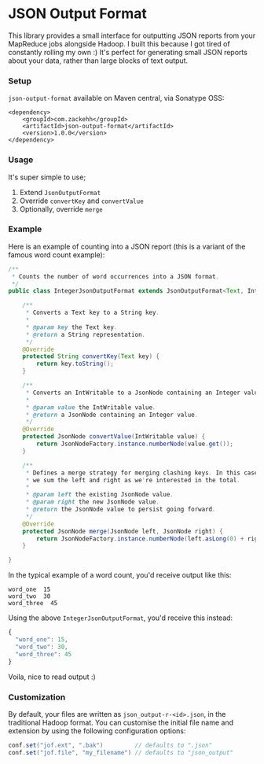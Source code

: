 # JSON Output Format

This library provides a small interface for outputting JSON reports from your MapReduce jobs alongside Hadoop. I built this because I got tired of constantly rolling my own :) It's perfect for generating small JSON reports about your data, rather than large blocks of text output.

### Setup

`json-output-format` available on Maven central, via Sonatype OSS:

```
<dependency>
    <groupId>com.zackehh</groupId>
    <artifactId>json-output-format</artifactId>
    <version>1.0.0</version>
</dependency>
```

### Usage

It's super simple to use;

1. Extend `JsonOutputFormat`
2. Override `convertKey` and `convertValue`
3. Optionally, override `merge`

### Example

Here is an example of counting into a JSON report (this is a variant of the famous word count example):

```java
/**
 * Counts the number of word occurrences into a JSON format.
 */
public class IntegerJsonOutputFormat extends JsonOutputFormat<Text, IntWritable> {

    /**
     * Converts a Text key to a String key.
     *
     * @param key the Text key.
     * @return a String representation.
     */
    @Override
    protected String convertKey(Text key) {
        return key.toString();
    }

    /**
     * Converts an IntWritable to a JsonNode containing an Integer value.
     *
     * @param value the IntWritable value.
     * @return a JsonNode containing an Integer value.
     */
    @Override
    protected JsonNode convertValue(IntWritable value) {
        return JsonNodeFactory.instance.numberNode(value.get());
    }

    /**
     * Defines a merge strategy for merging clashing keys. In this case
     * we sum the left and right as we're interested in the total.
     *
     * @param left the existing JsonNode value.
     * @param right the new JsonNode value.
     * @return the JsonNode value to persist going forward.
     */
    @Override
    protected JsonNode merge(JsonNode left, JsonNode right) {
        return JsonNodeFactory.instance.numberNode(left.asLong(0) + right.asLong(0));
    }

}
```

In the typical example of a word count, you'd receive output like this:

```
word_one  15
word_two  30
word_three  45
```

Using the above `IntegerJsonOutputFormat`, you'd receive this instead:

```javascript
{
  "word_one": 15,
  "word_two": 30,
  "word_three": 45
}
```

Voila, nice to read output :)

### Customization

By default, your files are written as `json_output-r-<id>.json`, in the traditional Hadoop format. You can customise the initial file name and extension by using the following configuration options:

```java
conf.set("jof.ext", ".bak")         // defaults to ".json"
conf.set("jof.file", "my_filename") // defaults to "json_output"
```